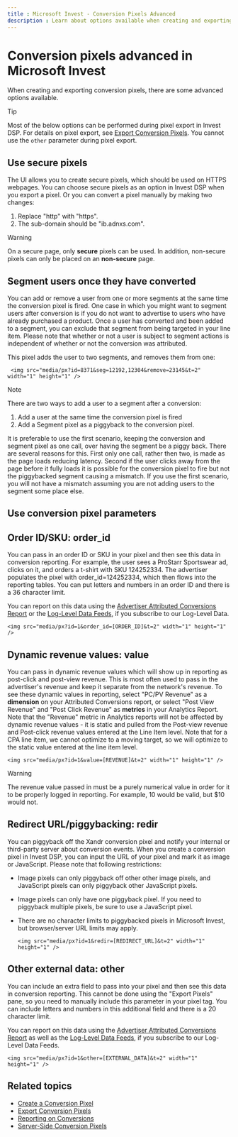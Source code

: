 ```yaml
---
title : Microsoft Invest - Conversion Pixels Advanced
description : Learn about options available when creating and exporting conversion pixels.
---
```



# Conversion pixels advanced in Microsoft Invest

When creating and exporting conversion pixels, there are some advanced
options available.

> [!TIP]
> Most of the below options can be performed during pixel export in Invest DSP. For details on pixel export, see [Export Conversion Pixels](export-conversion-pixels.md). You cannot use the `other` parameter during pixel export.

## Use secure pixels

The UI allows you to create secure pixels, which
should be used on HTTPS webpages. You can choose secure pixels as an
option in Invest DSP when you export a pixel. Or
you can convert a pixel manually by making two changes:

1.  Replace "http" with "https".
1.  The sub-domain should be "ib.adnxs.com".

> [!WARNING]
> On a secure page, only **secure** pixels can be used. In addition, non-secure pixels can only be placed on an **non-secure** page.

## Segment users once they have converted

You can add or remove a user from one or more segments at the same time
the conversion pixel is fired. One case in which you might want to
segment users after conversion is if you do not want to advertise to
users who have already purchased a product. Once a user has converted
and been added to a segment, you can exclude that segment from being
targeted in your line item. Please note that
whether or not a user is subject to segment actions is independent of
whether or not the conversion was attributed.

This pixel adds the user to two segments, and removes them from one:

``` pre
 <img src="media/px?id=8371&seg=12192,12304&remove=23145&t=2" width="1" height="1" /> 
```

> [!NOTE]
> There are two ways to add a user to a segment after a conversion:
>1. Add a user at the same time the conversion pixel is fired
>1. Add a Segment pixel as a piggyback to the conversion pixel.
>
>It is preferable to use the first scenario, keeping the conversion and segment pixel as one call, over having the segment be a piggy back. There are several reasons for this. First only one call, rather then two, is made as the page loads reducing latency. Second if the user clicks away from the page before it fully loads it is possible for the conversion pixel to fire but not the piggybacked segment causing a mismatch. If you use the first scenario, you will not have a mismatch assuming you are not adding users to the segment some place else.

## Use conversion pixel parameters

## Order ID/SKU: order_id

You can pass in an order ID or SKU in your pixel and then see this data
in conversion reporting. For example, the user sees a ProStarr
Sportswear ad, clicks on it, and orders a t-shirt with SKU 124252334.
The advertiser populates the pixel with order_id=124252334, which then
flows into the reporting tables. You can put letters and numbers in an
order ID and there is a 36 character limit.

You can report on this data using the
[Advertiser Attributed Conversions Report](advertiser-attributed-conversions-report.md) or the [Log-Level Data Feeds](../../log-level-data/log-level-data-feeds.md), if you subscribe to our Log-Level Data.

``` pre
<img src="media/px?id=1&order_id=[ORDER_ID]&t=2" width="1" height="1" /> 
```

## Dynamic revenue values: value

You can pass in dynamic revenue values which will show up in reporting
as post-click and post-view revenue. This is most often used to pass in
the advertiser's revenue and keep it separate from the network's
revenue. To see these dynamic values in reporting, select "PC/PV
Revenue" as a **dimension** on your Attributed Conversions report, or
select "Post View Revenue" and "Post Click Revenue" as **metrics** in
your Analytics Report. Note that the "Revenue" metric in Analytics
reports will not be affected by dynamic revenue values - it is static
and pulled from the Post-view revenue and Post-click revenue values
entered at the Line Item level. Note that for a CPA
line item, we cannot optimize to a moving
target, so we will optimize to the static value entered at the line item
level.

``` pre
<img src="media/px?id=1&value=[REVENUE]&t=2" width="1" height="1" /> 
```

> [!WARNING]
> The revenue value passed in must be a purely numerical value in order for it to be properly logged in reporting. For example, 10 would be valid, but $10 would not.

## Redirect URL/piggybacking: redir

You can piggyback off the Xandr conversion pixel
and notify your internal or third-party server about conversion events.
When you create a conversion pixel in Invest
DSP, you can input the URL of your pixel and mark it as image or
JavaScript. Please note that following restrictions:

- Image pixels can only piggyback off other other image pixels, and
  JavaScript pixels can only piggyback other JavaScript pixels.

- Image pixels can only have one piggyback pixel. If you need to
  piggyback multiple pixels, be sure to use a JavaScript pixel.

- There are no character limits to piggybacked pixels in
  Microsoft Invest, but browser/server URL limits
  may apply.

  ``` pre
  <img src="media/px?id=1&redir=[REDIRECT_URL]&t=2" width="1" height="1" /> 
  ```

## Other external data: other

You can include an extra field to pass into your pixel and then see this
data in conversion reporting. This cannot be done using the "Export
Pixels" pane, so you need to manually include this parameter in your
pixel tag. You can include letters and numbers in this additional field
and there is a 20 character limit.

You can report on this data using the
[Advertiser Attributed Conversions Report](advertiser-attributed-conversions-report.md) as well as the
[Log-Level Data Feeds](../../log-level-data/log-level-data-feeds.md), if you subscribe
to our Log-Level Data Feeds.

``` pre
<img src="media/px?id=1&other=[EXTERNAL_DATA]&t=2" width="1" height="1" /> 
```

## Related topics

- [Create a Conversion Pixel](create-a-conversion-pixel.md)
- [Export Conversion Pixels](export-conversion-pixels.md)
- [Reporting on Conversions](reporting-on-conversions.md)
- [Server-Side Conversion Pixels](server-side-conversion-pixels.md)

